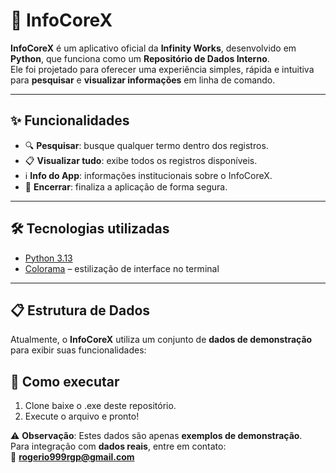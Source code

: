 # 📂 InfoCoreX  

**InfoCoreX** é um aplicativo oficial da **Infinity Works**, desenvolvido em **Python**, que funciona como um **Repositório de Dados Interno**.  
Ele foi projetado para oferecer uma experiência simples, rápida e intuitiva para **pesquisar** e **visualizar informações** em linha de comando.  

---

## ✨ Funcionalidades  

- 🔍 **Pesquisar**: busque qualquer termo dentro dos registros.  
- 📋 **Visualizar tudo**: exibe todos os registros disponíveis.  
- ℹ️ **Info do App**: informações institucionais sobre o InfoCoreX.  
- 🚪 **Encerrar**: finaliza a aplicação de forma segura.  

---

## 🛠️ Tecnologias utilizadas  

- [Python 3.13](https://www.python.org/) 
- [Colorama](https://pypi.org/project/colorama/) – estilização de interface no terminal

---

## 📋 Estrutura de Dados  

Atualmente, o **InfoCoreX** utiliza um conjunto de **dados de demonstração** para exibir suas funcionalidades:  


## 🚀 Como executar  

1. Clone baixe o .exe deste repositório. 
2. Execute o arquivo e pronto!


⚠️ **Observação**: Estes dados são apenas **exemplos de demonstração**.  
Para integração com **dados reais**, entre em contato:  
📧 **rogerio999rgp@gmail.com**


